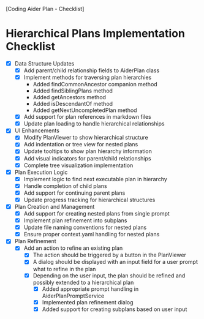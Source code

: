 [Coding Aider Plan - Checklist]

# Hierarchical Plans Implementation Checklist

- [x] Data Structure Updates
    - [x] Add parent/child relationship fields to AiderPlan class
    - [x] Implement methods for traversing plan hierarchies
        - Added findCommonAncestor companion method
        - Added findSiblingPlans method
        - Added getAncestors method
        - Added isDescendantOf method
        - Added getNextUncompletedPlan method
    - [x] Add support for plan references in markdown files
    - [x] Update plan loading to handle hierarchical relationships

- [x] UI Enhancements
    - [x] Modify PlanViewer to show hierarchical structure
    - [x] Add indentation or tree view for nested plans
    - [x] Update tooltips to show plan hierarchy information
    - [x] Add visual indicators for parent/child relationships
    - [x] Complete tree visualization implementation

- [x] Plan Execution Logic
    - [x] Implement logic to find next executable plan in hierarchy
    - [x] Handle completion of child plans
    - [x] Add support for continuing parent plans
    - [x] Update progress tracking for hierarchical structures

- [x] Plan Creation and Management
    - [x] Add support for creating nested plans from single prompt
    - [x] Implement plan refinement into subplans
    - [x] Update file naming conventions for nested plans
    - [x] Ensure proper context.yaml handling for nested plans

- [x] Plan Refinement
    - [x] Add an action to refine an existing plan
        - [x] The action should be triggered by a button in the PlanViewer
        - [x] A dialog should be displayed with an input field for a user prompt what to refine in the plan
        - [x] Depending on the user input, the plan should be refined and possibly extended to a hierarchical plan
            - [x] Added appropriate prompt handling in AiderPlanPromptService
            - [x] Implemented plan refinement dialog
            - [x] Added support for creating subplans based on user input
